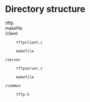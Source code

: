 # Directory structure
/tftp <br> 
      makefile <br> 
     /client
    
         tftpclient.c
         
         makefile 
         
    /server
    
         tftpserver.c
         
         makefile
         
    /common
    
         tftp.h
   
